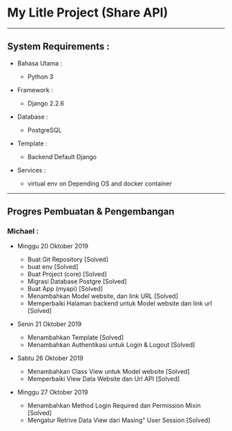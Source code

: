 # My Litle Project (Share API)
-------------------------------------------------------------------------------

## System Requirements :
* Bahasa Utama :
  - Python 3

* Framework :
  - Django 2.2.6

* Database :
  - PostgreSQL

* Template :
  - Backend Default Django

* Services :
  - virtual env on Depending OS and docker container


----------------------------------------------------

## Progres Pembuatan & Pengembangan

### Michael :

  * Minggu 20 Oktober 2019
    - Buat Git Repository [Solved]
    - buat env [Solved]
    - Buat Project (core) [Solved]
    - Migrasi Database Postgre [Solved]
    - Buat App (myapi) [Solved]
    - Menambahkan Model website, dan link URL [Solved]
    - Memperbaiki Halaman backend untuk Model website dan link url [Solved]

  * Senin 21 Oktober 2019
    - Menambahkan Template [Solved]
    - Menambahkan Authentikasi untuk Login & Logout [Solved]
  
  * Sabtu 26 Oktober 2019
    - Menambahkan Class View untuk Model website [Solved]
    - Memperbaiki View Data Website dan Url API [Solved]

  * Minggu 27 Oktober 2019
    - Menambahkan Method Login Required dan Permission Mixin [Solved]
    - Mengatur Retrive Data View dari Masing" User Session [Solved] 

    
